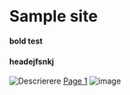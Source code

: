 # Sample site
**bold test**
#### headejfsnkj
![Descrierere](https://s.cdnmpro.com/129535825/p/m/2/interfata-diagnoza-bmw-scanner-c110-obdii-eobd-pro-v-2013~7735802.jpg)
[Page 1](page1.md)
![image](https://github.com/Moldoteck/testsite/assets/9899064/2c2f1add-b9c1-4102-96d9-ee77a6f09ef4)
